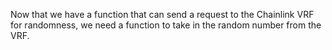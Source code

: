 Now that we have a function that can send a request to the Chainlink VRF for randomness, we need a function to take in the random number from the VRF.
